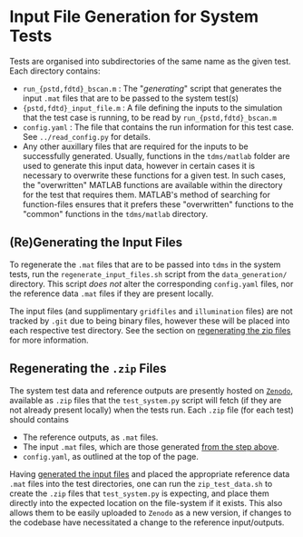 # Input File Generation for System Tests

Tests are organised into subdirectories of the same name as the given test.
Each directory contains:
- `run_{pstd,fdtd}_bscan.m` : The "_generating_" script that generates the input `.mat` files that are to be passed to the system test(s)
- `{pstd,fdtd}_input_file.m` : A file defining the inputs to the simulation that the test case is running, to be read by `run_{pstd,fdtd}_bscan.m`
- `config.yaml` : The file that contains the run information for this test case. See `../read_config.py` for details.
- Any other auxillary files that are required for the inputs to be successfully generated. Usually, functions in the `tdms/matlab` folder are used to generate this input data, however in certain cases it is necessary to overwrite these functions for a given test. In such cases, the "overwritten" MATLAB functions are available within the directory for the test that requires them. MATLAB's method of searching for function-files ensures that it prefers these "overwritten" functions to the "common" functions in the `tdms/matlab` directory.

## (Re)Generating the Input Files

To regenerate the `.mat` files that are to be passed into `tdms` in the system tests, run the `regenerate_input_files.sh` script from the `data_generation/` directory. This script _does not_ alter the corresponding `config.yaml` files, nor the reference data `.mat` files if they are present locally.

The input files (and supplimentary `gridfiles` and `illumination` files) are not tracked by `.git` due to being binary files, however these will be placed into each respective test directory. See the section on [regenerating the zip files](#regenerating-the-zip-files) for more information.

## Regenerating the `.zip` Files

The system test data and reference outputs are presently hosted on [`Zenodo`](https://zenodo.org/record/7440616/), available as `.zip` files that the `test_system.py` script will fetch (if they are not already present locally) when the tests run. Each `.zip` file (for each test) should contains
- The reference outputs, as `.mat` files.
- The input `.mat` files, which are those generated [from the step above](#regenerating-the-input-files).
- `config.yaml`, as outlined at the top of the page.

Having [generated the input files](#regenerating-the-input-files) and placed the appropriate reference data `.mat` files into the test directories, one can run the  `zip_test_data.sh` to create the `.zip` files that `test_system.py` is expecting, and place them directly into the expected location on the file-system if it exists. This also allows them to be easily uploaded to `Zenodo` as a new version, if changes to the codebase have necessitated a change to the reference input/outputs.
